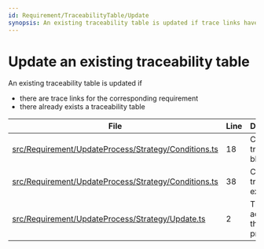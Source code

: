 ```yaml
---
id: Requirement/TraceabilityTable/Update
synopsis: An existing traceability table is updated if trace links have changed
---
```


# Update an existing traceability table

An existing traceability table is updated if

-   there are trace links for the corresponding requirement
-   there already exists a traceability table

<div class="tracey">

| File                                                                                                                      | Line | Description                             |
| ------------------------------------------------------------------------------------------------------------------------- | ---- | --------------------------------------- |
| [src/Requirement/UpdateProcess/Strategy/Conditions.ts](../../../src/Requirement/UpdateProcess/Strategy/Conditions.ts#L18) | 18   | Check if a tracey block exists          |
| [src/Requirement/UpdateProcess/Strategy/Conditions.ts](../../../src/Requirement/UpdateProcess/Strategy/Conditions.ts#L38) | 38   | Check if trace links exist              |
| [src/Requirement/UpdateProcess/Strategy/Update.ts](../../../src/Requirement/UpdateProcess/Strategy/Update.ts#L2)          | 2    | The update action of the update process |

</div>
